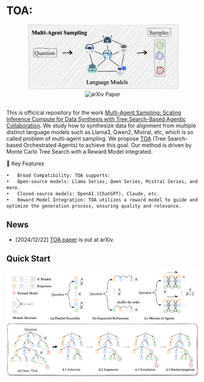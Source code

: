 # TOA: 


<!-- <p align="center">
  <!-- <em></em>
  <br>
   -->
  <!-- <img src="./figures/mas.png" alt="" width="400">
</p> -->

<!-- [![arXiv](https://img.shields.io/badge/arXiv-paper-b31b1b.svg)](https://arxiv.org/pdf/2412.17061)
   -->

<div style="text-align: center;">
  <img src="./figures/mas.png" alt="" width="400">
  <br>
  <a href="https://arxiv.org/pdf/2412.17061" style="text-decoration: none;">
    <img src="https://img.shields.io/badge/arXiv-paper-b31b1b.svg" alt="arXiv Paper">
  </a>
</div>

<br>

This is officical repository for the work [Multi-Agent Sampling: Scaling Inference Compute for Data Synthesis with Tree Search-Based Agentic Collaboration](https://arxiv.org/pdf/2412.17061). We study how to synthesize data for alignment from multiple distinct language models such as Llama3, Qwen2, Mistral, etc, which is so called problem of multi-agent sampling. We propose [TOA]() (Tree Search-based Orchestrated Agents) to achieve this goal. Our method is driven by Monte Carlo Tree Search with a Reward Model integrated. 


🌟 Key Features

	•	Broad Compatibility: TOA supports:
	•	Open-source models: Llama Series, Qwen Series, Mistral Series, and more.
	•	Closed-source models: OpenAI (ChatGPT), Claude, etc.
	•	Reward Model Integration: TOA utilizes a reward model to guide and optimize the generation process, ensuring quality and relevance.








## News
- [2024/12/22] [TOA paper](https://arxiv.org/pdf/2412.17061) is out at arXiv. 



## Quick Start














![](./figures/method.png)



